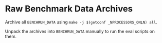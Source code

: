 # Raw Benchmark Data Archives

Archive all `BENCHRUN_DATA` using `make -j $(getconf _NPROCESSORS_ONLN) all`.

Unpack the archives into `BENCHRUN_DATA` manually to run the eval scripts on them.
